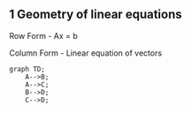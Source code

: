 ## 1 Geometry of linear equations
Row Form - Ax = b

Column Form - Linear equation of vectors

```mermaid
graph TD;
    A-->B;
    A-->C;
    B-->D;
    C-->D;
```
